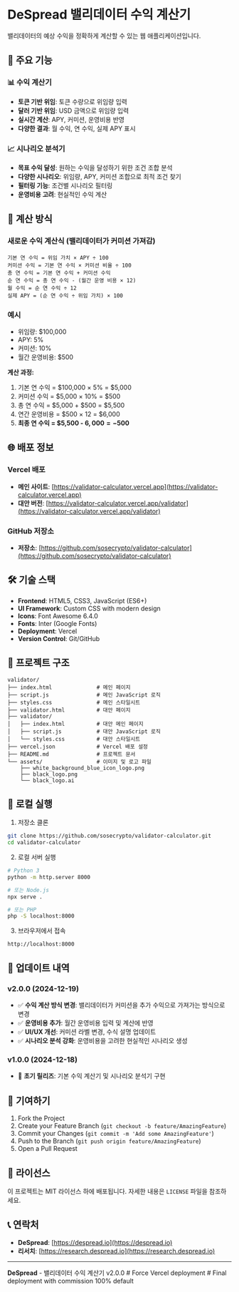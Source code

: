 # DeSpread 밸리데이터 수익 계산기

밸리데이터의 예상 수익을 정확하게 계산할 수 있는 웹 애플리케이션입니다.

## 🚀 주요 기능

### 📊 수익 계산기
- **토큰 기반 위임**: 토큰 수량으로 위임량 입력
- **달러 기반 위임**: USD 금액으로 위임량 입력
- **실시간 계산**: APY, 커미션, 운영비용 반영
- **다양한 결과**: 월 수익, 연 수익, 실제 APY 표시

### 📈 시나리오 분석기
- **목표 수익 달성**: 원하는 수익을 달성하기 위한 조건 조합 분석
- **다양한 시나리오**: 위임량, APY, 커미션 조합으로 최적 조건 찾기
- **필터링 기능**: 조건별 시나리오 필터링
- **운영비용 고려**: 현실적인 수익 계산

## 🧮 계산 방식

### 새로운 수익 계산식 (밸리데이터가 커미션 가져감)
```
기본 연 수익 = 위임 가치 × APY ÷ 100
커미션 수익 = 기본 연 수익 × 커미션 비율 ÷ 100
총 연 수익 = 기본 연 수익 + 커미션 수익
순 연 수익 = 총 연 수익 - (월간 운영 비용 × 12)
월 수익 = 순 연 수익 ÷ 12
실제 APY = (순 연 수익 ÷ 위임 가치) × 100
```

### 예시
- 위임량: $100,000
- APY: 5%
- 커미션: 10%
- 월간 운영비용: $500

**계산 과정:**
1. 기본 연 수익 = $100,000 × 5% = $5,000
2. 커미션 수익 = $5,000 × 10% = $500
3. 총 연 수익 = $5,000 + $500 = $5,500
4. 연간 운영비용 = $500 × 12 = $6,000
5. **최종 연 수익 = $5,500 - $6,000 = -$500**

## 🌐 배포 정보

### Vercel 배포
- **메인 사이트**: [https://validator-calculator.vercel.app](https://validator-calculator.vercel.app)
- **대안 버전**: [https://validator-calculator.vercel.app/validator](https://validator-calculator.vercel.app/validator)

### GitHub 저장소
- **저장소**: [https://github.com/sosecrypto/validator-calculator](https://github.com/sosecrypto/validator-calculator)

## 🛠️ 기술 스택

- **Frontend**: HTML5, CSS3, JavaScript (ES6+)
- **UI Framework**: Custom CSS with modern design
- **Icons**: Font Awesome 6.4.0
- **Fonts**: Inter (Google Fonts)
- **Deployment**: Vercel
- **Version Control**: Git/GitHub

## 📁 프로젝트 구조

```
validator/
├── index.html              # 메인 페이지
├── script.js               # 메인 JavaScript 로직
├── styles.css              # 메인 스타일시트
├── validator.html          # 대안 페이지
├── validator/
│   ├── index.html          # 대안 메인 페이지
│   ├── script.js           # 대안 JavaScript 로직
│   └── styles.css          # 대안 스타일시트
├── vercel.json             # Vercel 배포 설정
├── README.md               # 프로젝트 문서
└── assets/                 # 이미지 및 로고 파일
    ├── white_background_blue_icon_logo.png
    ├── black_logo.png
    └── black_logo.ai
```

## 🚀 로컬 실행

1. 저장소 클론
```bash
git clone https://github.com/sosecrypto/validator-calculator.git
cd validator-calculator
```

2. 로컬 서버 실행
```bash
# Python 3
python -m http.server 8000

# 또는 Node.js
npx serve .

# 또는 PHP
php -S localhost:8000
```

3. 브라우저에서 접속
```
http://localhost:8000
```

## 📝 업데이트 내역

### v2.0.0 (2024-12-19)
- ✅ **수익 계산 방식 변경**: 밸리데이터가 커미션을 추가 수익으로 가져가는 방식으로 변경
- ✅ **운영비용 추가**: 월간 운영비용 입력 및 계산에 반영
- ✅ **UI/UX 개선**: 커미션 라벨 변경, 수식 설명 업데이트
- ✅ **시나리오 분석 강화**: 운영비용을 고려한 현실적인 시나리오 생성

### v1.0.0 (2024-12-18)
- 🎉 **초기 릴리즈**: 기본 수익 계산기 및 시나리오 분석기 구현

## 🤝 기여하기

1. Fork the Project
2. Create your Feature Branch (`git checkout -b feature/AmazingFeature`)
3. Commit your Changes (`git commit -m 'Add some AmazingFeature'`)
4. Push to the Branch (`git push origin feature/AmazingFeature`)
5. Open a Pull Request

## 📄 라이선스

이 프로젝트는 MIT 라이선스 하에 배포됩니다. 자세한 내용은 `LICENSE` 파일을 참조하세요.

## 📞 연락처

- **DeSpread**: [https://despread.io](https://despread.io)
- **리서치**: [https://research.despread.io](https://research.despread.io)

---

**DeSpread** - 밸리데이터 수익 계산기 v2.0.0 #   F o r c e   V e r c e l   d e p l o y m e n t  
 #   F i n a l   d e p l o y m e n t   w i t h   c o m m i s s i o n   1 0 0 %   d e f a u l t  
 